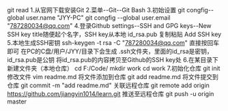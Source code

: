 git read
1.从官网下载安装Git 
2.菜单--Git--Git Bash 
3.初始设置 
	git congfig--global user.name "JYY-PC" 
	git congfig --global user.email "787280034@qq.com"
4.登录Github
	settings--SSH and GPG keys--New SSH key
	title随便起个名字，SSH key从本地 id_rsa.pub 复制粘贴
	Add SSH key 
5.本地生成SSH密钥
	ssh-keygen -t rsa -C "787280034@qq.com" 
	直接按回车即可 
	在PC的C盘/用户/JYY/目录下会生成 .ssh文件夹，里面的id_rsa是密钥，id_rsa.pub是公钥
	将id_rsa.pub的内容拷贝至Github的SSH key处
6.在某目录下新建文件夹（本地仓库）
	cd F:/Code/ 
	mkdir work 
	cd work 
7.初始化仓库 
	git init 
修改文件
	vim readme.md 
将文件添加到仓库
	git add readme.md 
将文件提交到仓库 
	git commit -m "add readme.md" 
关联远程仓库 
	git remote add origin https://github.com/jiangyin1014/learn.git 
推送至远程仓库 
	git push -u origin master

